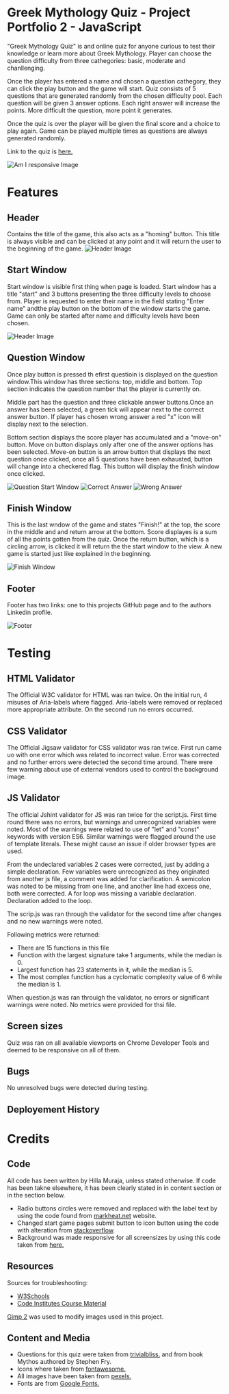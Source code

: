 # **Greek Mythology Quiz - Project Portfolio 2 - JavaScript**

"Greek Mythology Quiz" is and online quiz for anyone curious to test their knowledge or learn more about Greek Mythology. Player can choose the question difficulty from three cathegories: basic, moderate and chanllenging. 

Once the player has entered a name and chosen a question cathegory, they can click the play button and the game will start. Quiz consists of 5 questions that are generated randomly from the chosen difficulty pool. Each question will be given 3 answer options. Each right answer will increase the points. More difficult the question, more point it generates.

Once the quiz is over the player will be given the final score and a choice to play again. Game can be played multiple times as questions are always generated randomly.

Link to the quiz is [here.](https://hmuraja.github.io/mythology-quiz/)

![Am I responsive Image](assets/readme-media/am-i-responsive.png)

# Features

## Header
Contains the title of the game, this also acts as a "homing" button. This title is always visible and can be clicked at any point and it will return the user to the beginning of the game.
![Header Image](assets/readme-media/header.png)
## Start Window
Start window is visible first thing when page is loaded. Start window has a title "start" and 3 buttons presenting the three difficulty levels to choose from. Player is requested to enter their name in the field stating "Enter name" andthe play button on the bottom of the window starts the game. Game can only be started after name and difficulty levels have been chosen.

![Header Image](assets/readme-media/start-window.png)
## Question Window
Once play button is pressed th efirst questioin is displayed on the question window.This window has three sections: top, middle and bottom. Top section indicates the question number that the player is currently on. 

Middle part has the question and three clickable answer buttons.Once an answer has been selected, a green tick will appear next to the correct answer button. If player has chosen wrong answer a red "x" icon will display next to the selection.  

Bottom section displays the score player has accumulated and a "move-on" button. Move on button displays only after one of the answer options has been selected. Move-on button is an arrow button that displays the next question once clicked, once all 5 questions have been exhausted, button will change into a checkered flag. This button will display the finish window once clicked.

![Question Start Window](assets/readme-media/question-window.png) ![Correct Answer](assets/readme-media/correct-answer.png) ![Wrong Answer](assets/readme-media/Screenshot%202023-01-10%20064745.png)


## Finish Window
This is the last wndow of the game and states "Finish!" at the top, the score in the middle and and return arrow at the bottom. Score displayes is a sum of all the points gotten from the quiz. Once the return button, which is a circling arrow, is clicked it will return the the start window to the view. A new game is started just like explained in the beginning.

![Finish Window](assets/readme-media/finish-window.png)
## Footer

Footer has two links: one to this projects GitHub page and to the authors Linkedin profile.

![Footer](assets/readme-media/socialmedia-links.png)

# Testing

## HTML Validator
The Official W3C validator for HTML was ran twice. On the initial run, 4 misuses of Aria-labels where flagged. Aria-labels were removed or replaced more appropriate attribute. On the second run no errors occurred.

## CSS Validator
The Official Jigsaw validator for CSS validator was ran twice. First run came uo with one error which was related to incorrect value. Error was corrected and no further errors were detected the second time around. There were few warning about use of external vendors used to  control the background image. 



## JS Validator
The official Jshint validator for JS was ran twice for the script.js. First time round there was no errors, but warnings and unrecognized variables were noted. Most of the warnings were related to use of "let" and "const" keywords with version ES6. Similar warnings were flagged around the use of template literals. These might cause an issue if older browser types are used.

From the undeclared variables 2 cases were corrected, just by adding a simple declaration. Few variables were unrecognized as they originated from another js file, a comment was added for clarification. 
A semicolon was noted to be missing from one line, and another line had excess one, both were corrected. 
A for loop was missing a variable declaration. Declaration added to the loop.

The scrip.js was ran through the validator for the second time after changes and no new warnings were noted. 

Following metrics were returned:
  * There are 15 functions in this file
  * Function with the largest signature take 1 arguments, while the median is 0.
  * Largest function has 23 statements in it, while the median is 5.
  * The most complex function has a cyclomatic complexity value of 6 while the median is 1.

When question.js was ran throuigh the validator, no errors or significant warnings were noted. No metrics were provided for thsi file. 

## Screen sizes
Quiz was ran on all available viewports on Chrome Developer Tools and deemed to be responsive on all of them. 

## Bugs
No unresolved bugs were detected during testing. 

## Deployement History

# Credits

## Code
All code has been written by Hilla Muraja, unless stated otherwise. If code has been takne elsewhere, it has been clearly stated in in content section or in the section below.

- Radio buttons circles were removed and replaced with the label text by using the code found from [markheat.net](https://markheath.net/post/customize-radio-button-css) website.
- Changed start game pages submit button to icon button using the code with alteration from [stackoverflow](https://stackoverflow.com/questions/30837216/replacing-submit-buttons-with-icon-basics).
- Background was made responsive for all screensizes by using this code taken from [here.](https://css-tricks.com/perfect-full-page-background-image/ )

## Resources
Sources for troubleshooting:
 - [W3Schools](https://www.w3schools.com/)
 - [Code Institutes Course Material](https://codeinstitute.net/)

[Gimp 2](https://www.gimp.org/downloads/) was used to modify images used in this project.

## Content and Media
- Questions for this quiz were taken from [trivialbliss.](https://triviabliss.com/categories/greek-mythology/) and from book Mythos authored by Stephen Fry.
- Icons where taken from [fontawesome.](www.fontawesome.com)
- All images have been taken from [pexels.](https://www.pexels.com/)
- Fonts are from [Google Fonts.](https://fonts.google.com/)
